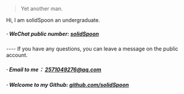 

> Yet another man.


Hi, I am solidSpoon an undergraduate. 

##### · WeChat public number: [solidSpoon](/PublicNumber)
---- If you have any questions, you can leave a message on the public account.

##### · Email to me： [2571049276@qq.com](mailto:2571049276@qq.com)

##### · Welcome to my Github: [github.com/solidSpoon](https://github.com/solidSpoon)
